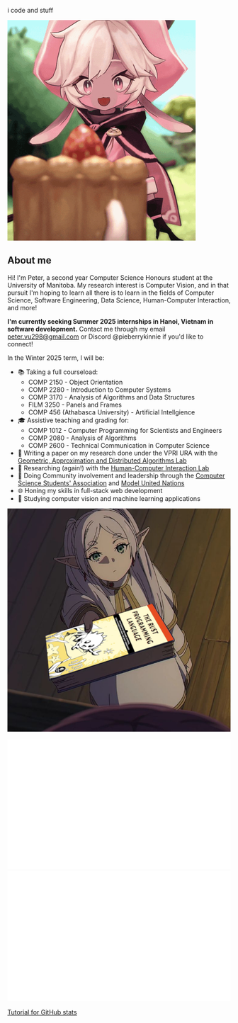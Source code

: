 i code and stuff

<img src="./pieberry-witchspring-r.gif" alt="Pieberry looking at pie">

## About me

Hi! I'm Peter, a second year Computer Science Honours student at the University of Manitoba. My research interest is Computer Vision, and in that pursuit I'm hoping to learn all there is to learn in the fields of Computer Science, Software Engineering, Data Science, Human-Computer Interaction, and more!

**I'm currently seeking Summer 2025 internships in Hanoi, Vietnam in software development.** Contact me through my email [peter.vu298@gmail.com](mailto:peter.vu298@gmail.com) or Discord @pieberrykinnie if you'd like to connect!

In the Winter 2025 term, I will be:

- 📚 Taking a full courseload:
    - COMP 2150 - Object Orientation
    - COMP 2280 - Introduction to Computer Systems
    - COMP 3170 - Analysis of Algorithms and Data Structures
    - FILM 3250 - Panels and Frames
    - COMP 456 (Athabasca University) - Artificial Intellgience
- 🎓 Assistive teaching and grading for:
    - COMP 1012 - Computer Programming for Scientists and Engineers
    - COMP 2080 - Analysis of Algorithms
    - COMP 2600 - Technical Communication in Computer Science
- 📝 Writing a paper on my research done under the VPRI URA with the [Geometric, Approximation and Distributed Algorithms Lab](https://home.cs.umanitoba.ca/~gada/)
- 🔬 Researching (again!) with the [Human-Computer Interaction Lab](https://hci.cs.umanitoba.ca/)
- 👥 Doing Community involvement and leadership through the [Computer Science Students' Association](https://www.umanitobacssa.ca/) and [Model United Nations](https://www.instagram.com/umanitobamun/)
- 🌐 Honing my skills in full-stack web development
- 🤖 Studying computer vision and machine learning applications

<img src="./Frieren_Holding_The_Rust_Programming_Language.png" alt="Frieren Holding The Rust Programming Language">

![](https://raw.githubusercontent.com/pieberrykinnie/github-stats-transparent/output/generated/overview.svg)
![](https://raw.githubusercontent.com/pieberrykinnie/github-stats-transparent/output/generated/languages.svg)

[Tutorial for GitHub stats](https://github.com/rahul-jha98/github-stats-transparent)
